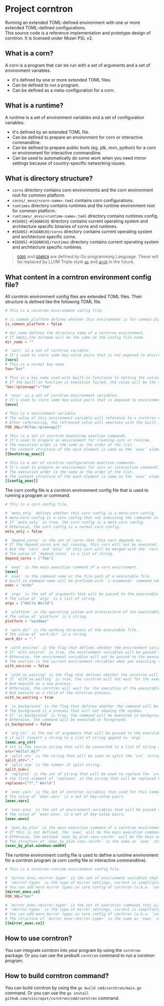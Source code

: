 # Project corntron
Running an extended TOML-defined environment with one or more extended TOML-defined configurations.  
This source code is a reference implementation and prototype design of corntron. 
It is licensed under Mulan PSL v2.

## What is a corn?
A corn is a program that can be run with a set of arguments and a set of environment variables.
- It's defined by one or more extended TOML files.
- Can be defined to run a program.
- Can be defined as a meta-configuration for a corn.

## What is a runtime?
A runtime is a set of environment variables and a set of configuration variables.
- It's defined by an extended TOML file.
- Can be defined to prepare an environment for corn or interactive commandline.
- Can be defined to prepare public tools (eg. jdk, mvn, python) for a corn or environment for interactive commandline.
- Can be used to automatically do some work when you need mirror settings because of country-specific networking issues.

## What is directory structure?
- `corns` directory contains corn environments and the corn environment root for common platform.
- `corns/_envs/<corn-name>.toml` contains corn configurations.
- `runtimes` directory contains runtimes and the runtime environment root for common platform.
- `runtimes/_envs/<runtime-name>.toml` directory contains runtimes config.
- `#{GOOS}-#{GOARCH}` directory contains current operating system and architecture specific binaries of corns and runtimes. 
- `#{GOOS}-#{GOARCH}/corns` directory contains current operating system and architecture specific corns.
- `#{GOOS}-#{GOARCH}/runtimes` directory contains current operating system and architecture specific runtimes.
> [`GOOS`](https://github.com/golang/go/tree/master/src/internal/goos) and [`GOARCH`](https://github.com/golang/go/tree/master/src/internal/goarch) are defined by Go programming Language. These will be replaced by LLVM Triple style [`os`](https://github.com/llvm/llvm-project/blob/23d4756c4bfce06a98c9c03b24752d32760ac22b/llvm/include/llvm/TargetParser/Triple.h#L46) and [`arch`](https://github.com/llvm/llvm-project/blob/23d4756c4bfce06a98c9c03b24752d32760ac22b/llvm/include/llvm/TargetParser/Triple.h#L46) in the future.

## What content in a corntron environment config file?
All corntron environment config files are extended TOML files.
Their structure is defined like the following TOML file.
```toml
# This is a corntron environment config file.  

# is_common_platform defines whether this environment is for common platform.
is_common_platform = false

# dir_name defines the directory name of a corntron environment. 
# If empty,the dirname will be the same as the config file name.
dir_name = "" 

# `vars` is a set of corntron variable.
# It's used to store some key-value pairs that is not exposed to environment variables.
[vars]
# This is a normal key name
foo="bar"

# This is a key name used with built-in functions to setting the values.
# If the built-in function is execution failed, the value will be the original value.
"bar:rp(oo=qq)"="foo"

# `envs` is a set of corntron environment variables.
# It's used to store some key-value pairs that is exposed to environment variables.
[envs]

# This is a environment variable.
# The value of this environment variable will reference to a corntron variable.
# After referencing, the refrenced value will exectute with the built-in functions.
FOO_VAL="#{foo:rp(oo=qq)}"

# This is a set of corntron bootstrap exection commands.
# It's used to prepare an environment for creating corn or runtime.
# The execution order is the same as the order of the list.
# The content structure of the each element is same as the `exec` element of corn config file. 
[[bootstrap_exec]]

# This is a set of corntron configuration exection commands.
# It's used to prepare an environment for corn or interactive commandline.
# The execution order is the same as the order of the list.
# The content structure of the each element is same as the `exec` element of corn config file.
[[config_exec]]
```
The corn config file is a corntron environment config file that is used to running a program or command. 
```toml
# This is a corn config file.

# `meta_only` defines whether this corn config is a meta-corn config.
# meta-corn config is a corn config that not executing the commands in `bootstrap_exec`.
# If `meta_only` is true, the corn config is a meta-corn config.
# Otherwise, the corn config is a normal corn config.
meta_only = false

# `depend_corns` is the set of corns that this corn depends on.
# If the depend corns are not running, this corn will not be executed.
# And the `vars` and `envs` of this corn will be merged with the `vars` and `envs` of the depend corns.
# The value of `depend_corns` is a list of string.
depend_corns = ["foo"]

# `exec` is the main execution command of a corn environment.
[exec]
# `exec` is the command name or the file path of a executable file.
# built-in command name will be prefixed with `i-<command>` command name (eg. `i-utar`, `i-cp`).
exec = "echo"

# `args` is the set of arguments that will be passed to the executable file.
# The value of `args` is a list of string.
args = ["Hello World"]

# `platform` is the operating system and architecture of the executable file.
# The value of `platform` is a string.
platform = "windows"

# `work_dir` is the working directory of the executable file.
# The value of `work_dir` is a string.
work_dir = "."

# `with_environ` is the flag that defines whether the environment variables will be passed to the executable file.
# If `with_environ` is true, the environment variables will be passed to the executable file.
# Otherwise, the environment variables will not be passed to the executable file.
# The envrion is the current environment variables when you executing this corn config or intractive commands.
with_environ = false

# `with_no_waiting` is the flag that defines whether the corntron will wait for the execution of the executable file.
# If `with_no_waiting` is true, the corntron will not wait for the execution of the executable file, 
# And execute as a new process.
# Otherwise, the corntron will wait for the execution of the executable file,
# And execute as a child of the corntron process.
with_no_waiting = true

# `is_background` is the flag that defines whether the command will be executed in background.
# The background is a process that will not showing the window.
# If `is_background` is true, the command will be executed in background.
# Otherwise, the command will be executed in foreground.
is_background = false

# `arg_str` is the set of arguments that will be passed to the executable file.
# it will convert a string to a list of string append to `args`.
[exec.arg_str]
# src is the source string that will be converted to a list of string append to `args`.
src="Hello?.Hi?"
# `split_str` is the string that will be used to split the `src` string.
split_str="."
# `split_num` is the number of split string.
split_num=1
# `replaces` is the set of string that will be used to replace the `src` string.
# the first element of `replaces` is the string that will be replaced by the second element of `replaces`.
replaces=["?"," World"]

# `exec.vars` is the set of corntron variables that used for this command only.
# The value of `exec.vars` is a set of key-value pairs.
[exec.vars]

# `exec.envs` is the set of environment variables that will be passed to the executable file.
# The value of `exec.envs` is a set of key-value pairs.
[exec.envs]

# `exec_by_plat` is the main execution command of a corntron environment for a specific operating system and architecture.
# If this is not defined, the `exec` will be the main execution command.
# Otherwise, the matched `exec_by_plat.<os>-<arch>` will be the main execution command.
# The structure of `exec_by_plat.<os>-<arch>` is the same as `exec` structure in corn evrironment config.
[exec_by_plat.windows-amd64]
```
The runtime environment config file is used to define a runtime environment for a corntron program (a corn config file or interactive commandline).
```toml
# This is a corntron runtime environment config file.

# `mirror_envs.<mirror-type>` is the set of environment variables that will be used to set mirror settings.
# `<mirror-type>` is the type of mirror settings, current is simplfield name of country code (eg. `cn`).
# You can add more mirror types in core config of corntron (a.k.a. `core.toml`).
[mirror_envs.cn]
FOO_VAL="bar"

# `mirror_exec.<mirror-type>` is the set of execution commands that will be used to set mirror settings.
# `<mirror-type>` is the type of mirror settings, current is simplfield name of country code (eg. `cn`).
# You can add more mirror types in core config of corntron (a.k.a. `core.toml`).
# The structure of `mirror_exec.<mirror-type>` is the same as `exec` structure in corn evrironment config.
[[mirror_exec.cn]]

```

## How to use corntron?
You can integrate corntron into your program by using the `corntron` package.
Or you can use the prebuilt `corntron` command to run a corntron program.

## How to build corntron command?
You can build corntron by using the `go build cmd/corntron/main.go` command.
Or you can use the `go install github.com/viscropst/corntron/cmd/corntron` command.
